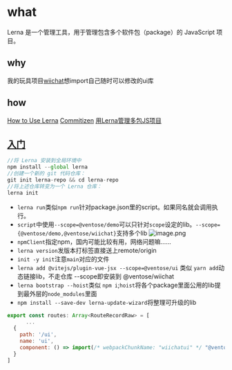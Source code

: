 # what

Lerna 是一个管理工具，用于管理包含多个软件包（package）的 JavaScript 项目。

## why

我的玩具项目[wiichat](https://github.com/ShoneSingLone/wiichat-repo)想import自己随时可以修改的ui库

## how

[How to Use Lerna](https://www.youtube.com/watch?v=p6qoJ4apCjA)
[Commitizen](https://www.jianshu.com/p/d264f88d13a4)
[用Lerna管理多包JS项目](https://zhuanlan.zhihu.com/p/33858131)

## [入门](https://lernajs.bootcss.com/#getting-started)

```js
//将 Lerna 安装到全局环境中
npm install --global lerna
//创建一个新的 git 代码仓库：
git init lerna-repo && cd lerna-repo
//将上述仓库转变为一个 Lerna 仓库：
lerna init
```

- `lerna run`类似`npm run`针对package.json里的script。如果同名就会调用执行。
- `script`中使用`--scope=@ventose/demo`可以只针对`scope`设定的lib。`--scope={@ventose/demo,@ventose/wiichat}`支持多个lib
![image.png](https://upload-images.jianshu.io/upload_images/2333173-12ccd42262faab5e.png?imageMogr2/auto-orient/strip%7CimageView2/2/w/1240)
- `npmClient`指定npm，国内可能比较有用，网络问题嘛......
- `lerna version`发版本打标签直接送上remote/origin
- `init -y init`注意`main`对应的文件
- `lerna add @vitejs/plugin-vue-jsx --scope=@ventose/ui` 类似 `yarn add`动态链接lib，不走仓库 --scope即安装到 @ventose/wiichat
- `lerna bootstrap --hoist`类似 `npm i`;`hoist`将各个package里面公用的lib提到最外层的`node_modules`里面
- `npm install --save-dev lerna-update-wizard`将整理可升级的lib

```js
export const routes: Array<RouteRecordRaw> = [
      ...
  {
    path: '/ui',
    name: 'ui',
    component: () => import(/* webpackChunkName: "wiichatui" */ "@ventose/ui")
  }
]
```